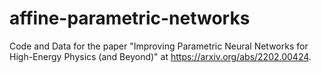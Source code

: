 # affine-parametric-networks
Code and Data for the paper "Improving Parametric Neural Networks for High-Energy Physics (and Beyond)" at https://arxiv.org/abs/2202.00424.
